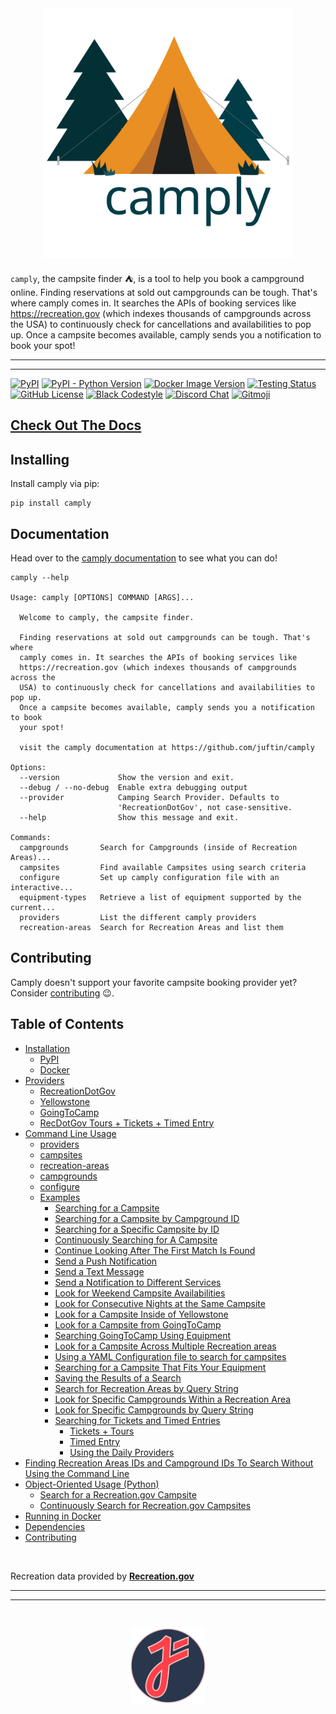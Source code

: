 <div align="center">
<a href="https://github.com/juftin/camply">
  <img src="https://raw.githubusercontent.com/juftin/camply/main/docs/_static/camply.svg"
    width="400" height="400" alt="camply">
</a>
</div>

`camply`, the campsite finder ⛺️, is a tool to help you book a campground online. Finding
reservations at sold out campgrounds can be tough. That's where camply comes in. It searches the
APIs of booking services like https://recreation.gov (which indexes thousands of campgrounds across
the USA) to continuously check for cancellations and availabilities to pop up. Once a campsite
becomes available, camply sends you a notification to book your spot!

---

---

[![PyPI](https://img.shields.io/pypi/v/camply?color=blue&label=⛺️camply)](https://github.com/juftin/camply)
[![PyPI - Python Version](https://img.shields.io/pypi/pyversions/camply)](https://pypi.python.org/pypi/camply/)
[![Docker Image Version](https://img.shields.io/docker/v/juftin/camply?color=blue&label=docker&logo=docker)](https://hub.docker.com/r/juftin/camply)
[![Testing Status](https://github.com/juftin/camply/actions/workflows/tests.yaml/badge.svg?branch=main)](https://github.com/juftin/camply/actions/workflows/tests.yaml)
[![GitHub License](https://img.shields.io/github/license/juftin/camply?color=blue&label=License)](https://github.com/juftin/camply/blob/main/LICENSE)
[![Black Codestyle](https://img.shields.io/badge/code%20style-black-000000.svg)]()
[![Discord Chat](https://img.shields.io/static/v1?label=chat&message=discord&color=blue&logo=discord)](https://discord.gg/qZDr78kKvB)
[![Gitmoji](https://img.shields.io/badge/gitmoji-%20😜%20😍-FFDD67.svg)](https://gitmoji.dev)

## [Check Out The Docs](https://juftin.com/camply/)

## Installing

Install camply via pip:

```
pip install camply
```

## Documentation

Head over to the [camply documentation](https://juftin.com/camply/) to see what you can do!

```commandline
camply --help

Usage: camply [OPTIONS] COMMAND [ARGS]...

  Welcome to camply, the campsite finder.

  Finding reservations at sold out campgrounds can be tough. That's where
  camply comes in. It searches the APIs of booking services like
  https://recreation.gov (which indexes thousands of campgrounds across the
  USA) to continuously check for cancellations and availabilities to pop up.
  Once a campsite becomes available, camply sends you a notification to book
  your spot!

  visit the camply documentation at https://github.com/juftin/camply

Options:
  --version             Show the version and exit.
  --debug / --no-debug  Enable extra debugging output
  --provider            Camping Search Provider. Defaults to
                        'RecreationDotGov', not case-sensitive.
  --help                Show this message and exit.

Commands:
  campgrounds       Search for Campgrounds (inside of Recreation Areas)...
  campsites         Find available Campsites using search criteria
  configure         Set up camply configuration file with an interactive...
  equipment-types   Retrieve a list of equipment supported by the current...
  providers         List the different camply providers
  recreation-areas  Search for Recreation Areas and list them
```

## Contributing

Camply doesn't support your favorite campsite booking provider yet? Consider
[contributing](https://juftin.com/camply/contributing/) 😉.

## Table of Contents

-   [Installation](docs/installation.md)
    -   [PyPI](docs/installation.md#pypi)
    -   [Docker](docs/installation.md#docker)
-   [Providers](docs/providers.md)
    -   [RecreationDotGov](docs/providers.md#recreationgov)
    -   [Yellowstone](docs/providers.md#yellowstone)
    -   [GoingToCamp](docs/providers.md#goingtocamp)
    -   [RecDotGov Tours + Tickets + Timed Entry](docs/providers.md#recreationgov-tickets-tours--timed-entry)
-   [Command Line Usage](docs/command_line_usage.md)
    -   [providers](docs/command_line_usage.md#providers)
    -   [campsites](docs/command_line_usage.md#campsites)
    -   [recreation-areas](docs/command_line_usage.md#recreation-areas)
    -   [campgrounds](docs/command_line_usage.md#campgrounds)
    -   [configure](docs/command_line_usage.md#configure)
    -   [Examples](docs/command_line_usage.md#examples)
        -   [Searching for a Campsite](docs/command_line_usage.md#searching-for-a-campsite)
        -   [Searching for a Campsite by Campground ID](docs/command_line_usage.md#searching-for-a-campsite-by-campground-id)
        -   [Searching for a Specific Campsite by ID](docs/command_line_usage.md#searching-for-a-specific-campsite-by-id)
        -   [Continuously Searching for A Campsite](docs/command_line_usage.md#continuously-searching-for-a-campsite)
        -   [Continue Looking After The First Match Is Found](docs/command_line_usage.md#continue-looking-after-the-first-match-is-found)
        -   [Send a Push Notification](docs/command_line_usage.md#send-a-push-notification)
        -   [Send a Text Message](docs/command_line_usage.md#send-a-text-message)
        -   [Send a Notification to Different Services](docs/command_line_usage.md#send-a-notification-to-different-services)
        -   [Look for Weekend Campsite Availabilities](docs/command_line_usage.md#look-for-weekend-campsite-availabilities)
        -   [Look for Consecutive Nights at the Same Campsite](docs/command_line_usage.md#look-for-consecutive-nights-at-the-same-campsite)
        -   [Look for a Campsite Inside of Yellowstone](docs/command_line_usage.md#look-for-a-campsite-inside-of-yellowstone)
        -   [Look for a Campsite from GoingToCamp](docs/command_line_usage.md#look-for-a-campsite-from-goingtocamp)
        -   [Searching GoingToCamp Using Equipment](docs/command_line_usage.md#searching-goingtocamp-using-equipment)
        -   [Look for a Campsite Across Multiple Recreation areas](docs/command_line_usage.md#look-for-a-campsite-across-multiple-recreation-areas)
        -   [Using a YAML Configuration file to search for campsites](docs/command_line_usage.md#using-a-yaml-configuration-file-to-search-for-campsites)
        -   [Searching for a Campsite That Fits Your Equipment](docs/command_line_usage.md#searching-for-a-campsite-that-fits-your-equipment)
        -   [Saving the Results of a Search](docs/command_line_usage.md#saving-the-results-of-a-search)
        -   [Search for Recreation Areas by Query String](docs/command_line_usage.md#search-for-recreation-areas-by-query-string)
        -   [Look for Specific Campgrounds Within a Recreation Area](docs/command_line_usage.md#look-for-specific-campgrounds-within-a-recreation-area)
        -   [Look for Specific Campgrounds by Query String](docs/command_line_usage.md#look-for-specific-campgrounds-by-query-string)
        -   [Searching for Tickets and Timed Entries](docs/ccommand_line_usage.md#searching-for-tickets-and-timed-entries)
            -   [Tickets + Tours](docs/ccommand_line_usage.md#tickets-tours)
            -   [Timed Entry](docs/ccommand_line_usage.md#timed-entry)
            -   [Using the Daily Providers](command_line_usage.md#using-the-daily-providers)
-   [Finding Recreation Areas IDs and Campground IDs To Search Without Using the Command Line](docs/command_line_usage.md#finding-recreation-areas-ids-and-campground-ids-to-search-without-using-the-command-line)
-   [Object-Oriented Usage (Python)](docs/python.md)
    -   [Search for a Recreation.gov Campsite](docs/python.md#search-for-a-recreationgov-campsite)
    -   [Continuously Search for Recreation.gov Campsites](docs/python.md#continuously-search-for-recreationgov-campsites)
-   [Running in Docker](docs/docker.md)
-   [Dependencies](docs/dependencies.md)
-   [Contributing](docs/contributing.md)

<br/>

Recreation data provided by [**Recreation.gov**](https://ridb.recreation.gov/)

---

---

<br/>

[<p align="center" ><img src="https://raw.githubusercontent.com/juftin/juftin/main/static/juftin.png" width="120" height="120"  alt="juftin logo"> </p>](https://github.com/juftin)
